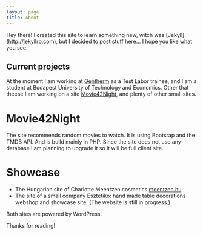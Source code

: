 ```yaml
---
layout: page
title: About
---
```


<p class="message">
  Hey there! I created this site to learn something new, witch was [Jekyll](http://jekyllrb.com), but I decided to post stuff here... I hope you like what you see.
</p>

## Current projects

At the moment I am working at [Gentherm](http://www.gentherm.com/) as a Test Labor trainee, and I am a student at Budapest University of Technology and Economics. Other that theese I am working on a site [Movie42Night](http://movie42night.com/), and plenty of other small sites.

# Movie42Night

The site recommends random movies to watch. It is using Bootsrap and the TMDB API. And is build mainly in PHP. Since the site does not use any database I am planning to upgrade it so it will be full client site.

# Showcase

* The Hungarian site of Charlotte Meentzen cosmetics [meentzen.hu](http://www.meentzen.hu/)
* The site of a small company Esztetiko: hand made table decorations webshop and showcase site. (The website is still in progress.)

Both sites are powered by WordPress.

Thanks for reading!
